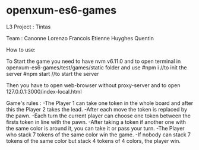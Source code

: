 # openxum-es6-games
L3 Project : Tintas

Team :
Canonne Lorenzo
Francois Etienne
Huyghes Quentin

How to use:

To Start the game you need to have nvm v6.11.0 and to open terminal in openxum-es6-games/test/games/static folder and use 
#npm i
//to init the server
#npm start
//to start the server

Then you have to open web-browser without proxy-server and to open 127.0.0.1:3000/index-local.html

Game's rules : 
-The Player 1 can take one token in the whole board and after this the Player 2 takes the lead.
-After each move the token is replaced by the pawn.
-Each turn the current player can choose one token between the firsts token in line with the pawn.
-After taking a token if another one with the same color is around it, you can take it or pass your turn.
-The Player who stack 7 tokens of the same color win the game.
-If nobody can stack 7 tokens of the same color but stack 4 tokens of 4 colors, the player win. 

